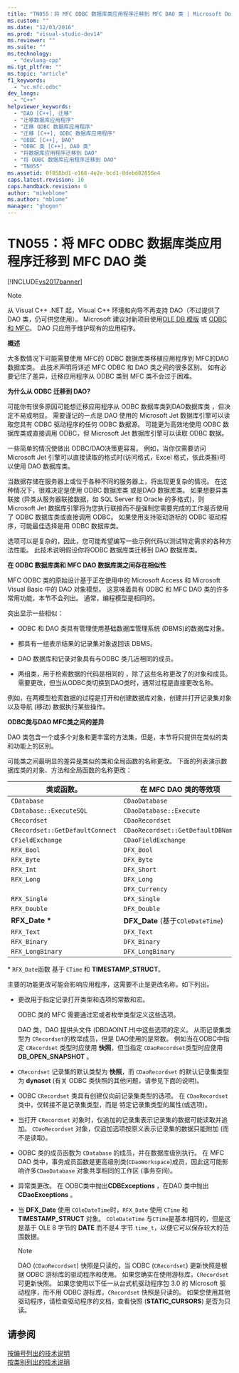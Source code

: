 ```yaml
---
title: "TN055：将 MFC ODBC 数据库类应用程序迁移到 MFC DAO 类 | Microsoft Docs"
ms.custom: ""
ms.date: "12/03/2016"
ms.prod: "visual-studio-dev14"
ms.reviewer: ""
ms.suite: ""
ms.technology: 
  - "devlang-cpp"
ms.tgt_pltfrm: ""
ms.topic: "article"
f1_keywords: 
  - "vc.mfc.odbc"
dev_langs: 
  - "C++"
helpviewer_keywords: 
  - "DAO [C++], 迁移"
  - "迁移数据库应用程序"
  - "迁移 ODBC 数据库应用程序"
  - "迁移 [C++], ODBC 数据库应用程序"
  - "ODBC [C++], DAO"
  - "ODBC 类 [C++], DAO 类"
  - "将数据库应用程序迁移到 DAO"
  - "将 ODBC 数据库应用程序迁移到 DAO"
  - "TN055"
ms.assetid: 0f858bd1-e168-4e2e-bcd1-8debd82856e4
caps.latest.revision: 10
caps.handback.revision: 6
author: "mikeblome"
ms.author: "mblome"
manager: "ghogen"
---
```

# TN055：将 MFC ODBC 数据库类应用程序迁移到 MFC DAO 类
[!INCLUDE[vs2017banner](../assembler/inline/includes/vs2017banner.md)]

> [!NOTE]
>  从 Visual C\+\+ .NET 起，Visual C\+\+ 环境和向导不再支持 DAO（不过提供了 DAO 类，仍可供您使用）。  Microsoft 建议对新项目使用[OLE DB 模版](../data/oledb/ole-db-templates.md) 或 [ODBC 和 MFC](../data/odbc/odbc-and-mfc.md)。  DAO 只应用于维护现有的应用程序。  
  
 **概述**  
  
 大多数情况下可能需要使用 MFC的 ODBC 数据库类移植应用程序到 MFC的DAO 数据库类。  此技术声明将详述 MFC ODBC 和 DAO 类之间的很多区别。  如有必要记住了差异，迁移应用程序从 ODBC 类到 MFC 类不会过于困难。  
  
 **为什么从 ODBC 迁移到 DAO?**  
  
 可能你有很多原因可能想迁移应用程序从 ODBC 数据库类到DAO数据库类 ，但决定不易或明显。  需要谨记的一点是 DAO 使用的 Microsoft Jet 数据库引擎可以读取您具有 ODBC 驱动程序的任何 ODBC 数据源。  可能更为高效地使用 ODBC 数据库类或直接调用 ODBC，但 Microsoft Jet 数据库引擎可以读取 ODBC 数据。  
  
 一些简单的情况使做出 ODBC\/DAO决策更容易。  例如，当你仅需要访问 Microsoft Jet 引擎可以直接读取的格式时\(访问格式，Excel 格式，依此类推\)可以使用 DAO 数据库类。  
  
 当数据存储在服务器上或位于各种不同的服务器上，将出现更复杂的情况。  在这种情况下，很难决定是使用 ODBC 数据库类 或是DAO 数据库类。  如果想要异类联接 \(异类从服务器联接数据，如 SQL Server 和 Oracle 的多格式\)，则 Microsoft Jet 数据库引擎将为您执行联接而不是强制您需要完成的工作是否使用了 ODBC 数据库类或直接调用 ODBC。  如果使用支持驱动游标的 ODBC 驱动程序，可能最佳选择是用 ODBC 数据库类。  
  
 选项可以是复杂的，因此，您可能希望编写一些示例代码以测试特定需求的各种方法性能。  此技术说明假设你将ODBC 数据库类迁移到 DAO 数据库类。  
  
 **在 ODBC 数据库类和 MFC DAO 数据库类之间存在相似性**  
  
 MFC ODBC 类的原始设计基于正在使用中的 Microsoft Access 和 Microsoft Visual Basic 中的 DAO 对象模型。  这意味着具有 ODBC 和 MFC DAO 类的许多常用功能，本节不会列出。  通常，编程模型是相同的。  
  
 突出显示一些相似：  
  
-   ODBC 和 DAO 类具有管理使用基础数据库管理系统 \(DBMS\)的数据库对象。  
  
-   都具有一组表示结果的记录集对象返回该 DBMS。  
  
-   DAO 数据库和记录对象具有与ODBC 类几近相同的成员。  
  
-   两组类，用于检索数据的代码是相同的 ，除了这些名称更改了的对象和成员。  需要更改，但当从ODBC类切换到DAO类时，通常过程是直接更改名称。  
  
 例如，在两模型检索数据的过程是打开和创建数据库对象，创建并打开记录集对象以及导航 \(移动\) 数据执行某些操作。  
  
 **ODBC类与DAO MFC类之间的差异**  
  
 DAO 类包含一个或多个对象和更丰富的方法集，但是，本节将只提供在类似的类和功能上的区别。  
  
 可能类之间最明显的差异是类似的类和全局函数的名称更改。  下面的列表演示数据库类的对象、方法和全局函数的名称更改：  
  
|类或函数。|在 MFC DAO 类的等效项|  
|-----------|---------------------|  
|`CDatabase`|`CDaoDatabase`|  
|`CDatabase::ExecuteSQL`|`CDaoDatabase::Execute`|  
|`CRecordset`|`CDaoRecordset`|  
|`CRecordset::GetDefaultConnect`|`CDaoRecordset::GetDefaultDBName`|  
|`CFieldExchange`|`CDaoFieldExchange`|  
|`RFX_Bool`|`DFX_Bool`|  
|`RFX_Byte`|`DFX_Byte`|  
|`RFX_Int`|`DFX_Short`|  
|`RFX_Long`|`DFX_Long`|  
||`DFX_Currency`|  
|`RFX_Single`|`DFX_Single`|  
|`RFX_Double`|`DFX_Double`|  
|**RFX\_Date \***|**DFX\_Date** \(基于`COleDateTime`\)|  
|`RFX_Text`|`DFX_Text`|  
|`RFX_Binary`|`DFX_Binary`|  
|`RFX_LongBinary`|`DFX_LongBinary`|  
  
 \* `RFX_Date`函数 基于 `CTime` 和 **TIMESTAMP\_STRUCT**。  
  
 主要的功能更改可能会影响应用程序，这需要不止是更改名称，如下列出。  
  
-   更改用于指定记录打开类型和选项的常数和宏。  
  
     ODBC 类的 MFC 需要通过宏或者枚举类型定义这些选项。  
  
     DAO 类，DAO 提供头文件 \(DBDAOINT.H\)中这些选项的定义。  从而记录集类型为 `CRecordset`的枚举成员，但是 DAO使用的是常数。  例如当在ODBC中指定 `CRecordset` 类型时应使用 **快照**，但当指定 `CDaoRecordset`类型时应使用 **DB\_OPEN\_SNAPSHOT** 。  
  
-   `CRecordset` 记录集的默认类型为 **快照**，而 `CDaoRecordset` 的默认记录集类型为 **dynaset** \(有关 ODBC 类快照的其他问题，请参见下面的说明\)。  
  
-   ODBC `CRecordset` 类具有创建仅向前记录集类型的选项。  在 `CDaoRecordset`类中，仅转接不是记录集类型，而是 特定记录集类型的属性\(或选项\)。  
  
-   当打开 `CRecordset` 对象时，仅追加的记录集表示记录集的数据可能读取并追加。  `CDaoRecordset` 对象，仅追加选项按原义表示记录集的数据只能附加 \(而不是读取\)。  
  
-   ODBC 类的成员函数为 `CDatabase` 的成员，并在数据库级别执行。  在 MFC DAO 类中，事务成员函数是更高级别类\(`CDaoWorkspace`\)成员，因此这可能影响许多`CDaoDatabase` 对象共享相同的工作区 \(事务空间\)。  
  
-   异常类更改。  在 ODBC类中抛出**CDBExceptions** ，在DAO 类中抛出 **CDaoExceptions** 。  
  
-   当 **DFX\_Date** 使用 `COleDateTime`时，`RFX_Date` 使用 `CTime` 和 **TIMESTAMP\_STRUCT** 对象。  `COleDateTime` 与`CTime`是基本相同的，但是这是基于 OLE 8 字节的 **DATE** 而不是4 字节 `time_t`，以便它可以保存较大的范围数据。  
  
    > [!NOTE]
    >  DAO \(`CDaoRecordset`\) 快照是只读的，当 ODBC \(`CRecordset`\) 更新快照是根据 ODBC 游标库的驱动程序和使用。  如果您确实在使用游标库，`CRecordset` 可更新快照。  如果您使用以下任一从台式机驱动程序包 3.0 的 Microsoft 驱动程序，而不用 ODBC 游标库，`CRecordset` 快照是只读的。  如果您使用其他驱动程序，请检查驱动程序的文档，查看快照 \(**STATIC\_CURSORS**\) 是否为只读。  
  
## 请参阅  
 [按编号列出的技术说明](../mfc/technical-notes-by-number.md)   
 [按类别列出的技术说明](../mfc/technical-notes-by-category.md)